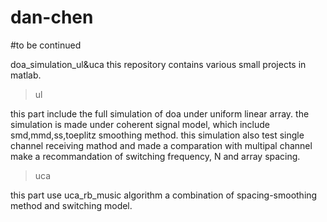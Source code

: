 # dan-chen
#to be continued

doa_simulation_ul&uca
this repository contains various small projects in matlab.
>ul

this part include the full simulation of doa under uniform linear array. 
the simulation is made under coherent signal model, which include smd,mmd,ss,toeplitz smoothing method.
this simulation also test single channel receiving mathod and made a comparation with multipal channel 
make a recommandation of switching frequency, N and array spacing.

>uca


this part use uca_rb_music algorithm
a combination of spacing-smoothing method and switching model.
